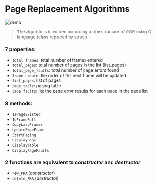 # Page Replacement Algorithms
![demo](https://github.com/18520339/os-practice/blob/master/Pace%20Replacement/demo.png)

> The algorithms is written according to the structure of OOP using C language (class replaced by struct)

### 7 properties:

-   `total_frames`: total number of frames entered
-   `total_pages`: total number of pages in the list (list_pages)
-   `total_page_faults`: total number of page errors found
-   `frame_update`: the order of the next frame will be updated
-   `list_pages`: list of pages
-   `page_table`: paging table
-   `page_faults`: list the page error results for each page in the page list

### 8 methods:

-   `IsPageExisted`
-   `IsFrameFull`
-   `CopyLastFrames`
-   `UpdatePageFrame`
-   `StartPaging`
-   `DisplayPage`
-   `DisplayTable`
-   `DisplayPageFaults`

### 2 functions are equivalent to *constructor* and *destructor*
-   `new_PRA` (_constructor_)
-   `delete_PRA` (_destructor_)
